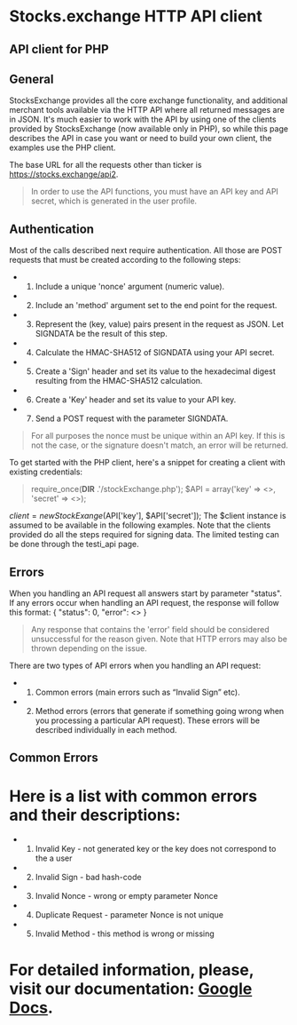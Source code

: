 # Stocks.exchange HTTP API client
## API client for PHP

## General
StocksExchange provides all the core exchange functionality, and additional merchant tools available via the HTTP API where all returned messages are in JSON. It's much easier to work with the API by using one of the clients provided by StocksExchange (now available only in PHP), so while this page describes the API in case you want or need to build your own client, the examples use the PHP client.

The base URL for all the requests other than ticker is https://stocks.exchange/api2.
> In order to use the API functions, you must have an API key and API secret, which is generated in the user profile.

## Authentication
Most of the calls described next require authentication. All those are POST requests that must be created according to the following steps:
- 1.    Include a unique 'nonce' argument (numeric value).
- 2.    Include an 'method' argument set to the end point for the request.
- 3.    Represent the (key, value) pairs present in the request as JSON. Let SIGNDATA be the result of this step.
- 4.    Calculate the HMAC-SHA512 of SIGNDATA using your API secret.
- 5.    Create a 'Sign' header and set its value to the hexadecimal digest resulting from the HMAC-SHA512 calculation.
- 6.    Create a 'Key' header and set its value to your API key.
- 7.    Send a POST request with the parameter SIGNDATA.
>For all purposes the nonce must be unique within an API key. If this is not the case, or the signature doesn't match, an error will be returned.

To get started with the PHP client, here's a snippet for creating a client with existing credentials:
>require_once(__DIR__ .'/stockExchange.php');
$API = array('key' => <<API key>>,  'secret' => <<API secret>>);

$client = new StockExange($API['key'], $API['secret']);
The $client instance is assumed to be available in the following examples.
Note that the clients provided do all the steps required for signing data. The limited testing can be done through the testi_api page.
## Errors
When you handling an API request all answers start by parameter "status".
If any errors occur when handling an API request, the response will follow this format:
{
  "status": 0,
  "error": <<error message describing problem goes here>>
}
>Any response that contains the 'error' field should be considered unsuccessful for the reason given. Note that HTTP errors may also be thrown depending on the issue.

There are two types of API errors when you handling an API request:
- 1.   	Common errors (main errors such as “Invalid Sign” etc).
- 2.   	Method errors (errors that generate if something going wrong when you processing a particular API request). These errors will be described individually in each method.

## Common Errors
# Here is a list with common errors and their descriptions:
- 1.    Invalid Key - not generated key or the key does not correspond to the a user
- 2.    Invalid Sign - bad hash-code
- 3.    Invalid Nonce - wrong or empty parameter Nonce
- 4.    Duplicate Request - parameter Nonce is not unique
- 5.    Invalid Method - this method is wrong or missing  	

# For detailed information, please, visit our documentation: [Google Docs](https://docs.google.com/document/d/1mU8ecTlzfDtT1hmZJ-dXezMudLnfD4ZeNBr_oxFwdGI/edit?usp=sharing).
